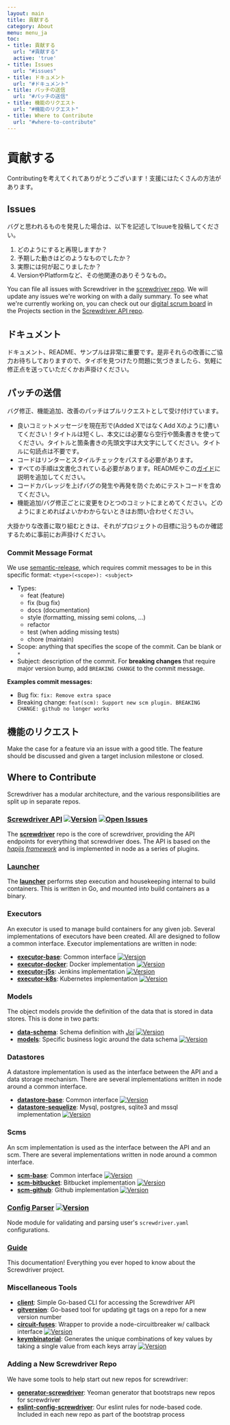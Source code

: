 ```yaml
---
layout: main
title: 貢献する
category: About
menu: menu_ja
toc:
- title: 貢献する
  url: "#貢献する"
  active: 'true'
- title: Issues
  url: "#issues"
- title: ドキュメント
  url: "#ドキュメント"
- title: パッチの送信
  url: "#パッチの送信"
- title: 機能のリクエスト
  url: "#機能のリクエスト"
- title: Where to Contribute
  url: "#where-to-contribute"
---
```


# 貢献する

Contributingを考えてくれてありがとうございます！支援にはたくさんの方法があります。

## Issues

バグと思われるものを発見した場合は、以下を記述してIsuueを投稿してください。

1. どのようにすると再現しますか？
2. 予期した動きはどのようなものでしたか？
3. 実際には何が起こりましたか？
4. VersionやPlatformなど、その他関連のありそうなもの。

You can file all issues with Screwdriver in the [screwdriver repo](https://github.com/screwdriver-cd/screwdriver/issues). We will update any issues we're working on with a daily summary. To see what we're currently working on, you can check out our [digital scrum board](https://github.com/screwdriver-cd/screwdriver/projects/4) in the Projects section in the [Screwdriver API repo](https://github.com/screwdriver-cd/screwdriver).

## ドキュメント

ドキュメント、README、サンプルは非常に重要です。是非それらの改善にご協力お待ちしておりますので、タイポを見つけたり問題に気づきましたら、気軽に修正点を送っていただくかお声掛けください。

## パッチの送信

バグ修正、機能追加、改善のパッチはプルリクエストとして受け付けています。

- 良いコミットメッセージを現在形で(Added XではなくAdd Xのように)書いてください！タイトルは短くし、本文には必要なら空行や箇条書きを使ってください。タイトルと箇条書きの先頭文字は大文字にしてください。タイトルに句読点は不要です。
- コードはリンターとスタイルチェックをパスする必要があります。
- すべての手順は文書化されている必要があります。READMEやこの[ガイド](https://github.com/screwdriver-cd/guide)に説明を追加してください。
- コードカバレッジを上げバグの発生や再発を防ぐためにテストコードを含めてください。
- 機能追加/バグ修正ごとに変更をひとつのコミットにまとめてください。どのようにまとめればよいかわからないときはお問い合わせください。

大掛かりな改善に取り組むときは、それがプロジェクトの目標に沿うものか確認するために事前にお声掛けください。

### Commit Message Format

We use [semantic-release](https://www.npmjs.com/package/semantic-release), which requires commit messages to be in this specific format: `<type>(<scope>): <subject>`

- Types:
    - feat (feature)
    - fix (bug fix)
    - docs (documentation)
    - style (formatting, missing semi colons, …)
    - refactor
    - test (when adding missing tests)
    - chore (maintain)
- Scope: anything that specifies the scope of the commit. Can be blank or `*`
- Subject: description of the commit. For **breaking changes** that require major version bump, add `BREAKING CHANGE` to the commit message.

**Examples commit messages:**

- Bug fix: `fix: Remove extra space`
- Breaking change: `feat(scm): Support new scm plugin. BREAKING CHANGE: github no longer works`

## 機能のリクエスト

Make the case for a feature via an issue with a good title. The feature should be discussed and given a target inclusion milestone or closed.

## Where to Contribute

Screwdriver has a modular architecture, and the various responsibilities are split up in separate repos.

### [Screwdriver API](https://github.com/screwdriver-cd/screwdriver) [![Version](https://img.shields.io/npm/v/screwdriver-api.svg)](https://npmjs.org/package/screwdriver-api) [![Open Issues](https://img.shields.io/github/issues/screwdriver-cd/screwdriver.svg)](https://github.com/screwdriver-cd/screwdriver/issues)

The **[screwdriver](https://github.com/screwdriver-cd/screwdriver)** repo is the core of screwdriver, providing the API endpoints for everything that screwdriver does. The API is based on the *[hapijs framework](http://hapijs.com/)* and is implemented in node as a series of plugins.

### [Launcher](https://github.com/screwdriver-cd/launcher)

The **[launcher](https://github.com/screwdriver-cd/launcher)** performs step execution and housekeeping internal to build containers. This is written in Go, and mounted into build containers as a binary.

### Executors

An executor is used to manage build containers for any given job. Several implementations of executors have been created. All are designed to follow a common interface. Executor implementations are written in node:

- **[executor-base](https://github.com/screwdriver-cd/executor-base)**: Common interface [![Version](https://img.shields.io/npm/v/screwdriver-executor-base.svg)](https://npmjs.org/package/screwdriver-executor-base)
- **[executor-docker](https://github.com/screwdriver-cd/executor-docker)**: Docker implementation [![Version](https://img.shields.io/npm/v/screwdriver-executor-docker.svg)](https://npmjs.org/package/screwdriver-executor-docker)
- **[executor-j5s](https://github.com/screwdriver-cd/executor-j5s)**: Jenkins implementation [![Version](https://img.shields.io/npm/v/screwdriver-executor-j5s.svg)](https://npmjs.org/package/screwdriver-executor-j5s)
- **[executor-k8s](https://github.com/screwdriver-cd/executor-k8s)**: Kubernetes implementation [![Version](https://img.shields.io/npm/v/screwdriver-executor-k8s.svg)](https://npmjs.org/package/screwdriver-executor-k8s)

### Models

The object models provide the definition of the data that is stored in data stores. This is done in two parts:

- **[data-schema](https://github.com/screwdriver-cd/data-schema)**: Schema definition with *[Joi](https://www.npmjs.com/package/joi)* [![Version](https://img.shields.io/npm/v/screwdriver-data-schema.svg)](https://npmjs.org/package/screwdriver-data-schema)
- **[models](https://github.com/screwdriver-cd/models)**: Specific business logic around the data schema [![Version](https://img.shields.io/npm/v/screwdriver-models.svg)](https://npmjs.org/package/screwdriver-models)

### Datastores

A datastore implementation is used as the interface between the API and a data storage mechanism. There are several implementations written in node around a common interface.

- **[datastore-base](https://github.com/screwdriver-cd/datastore-base)**: Common interface [![Version](https://img.shields.io/npm/v/screwdriver-datastore-base.svg)](https://npmjs.org/package/screwdriver-datastore-base)
- **[datastore-sequelize](https://github.com/screwdriver-cd/datastore-sequelize)**: Mysql, postgres, sqlite3 and mssql implementation [![Version](https://img.shields.io/npm/v/screwdriver-datastore-sequelize.svg)](https://npmjs.org/package/screwdriver-datastore-sequelize)

### Scms

An scm implementation is used as the interface between the API and an scm. There are several implementations written in node around a common interface.

- **[scm-base](https://github.com/screwdriver-cd/scm-base)**: Common interface [![Version](https://img.shields.io/npm/v/screwdriver-scm-base.svg)](https://npmjs.org/package/screwdriver-scm-base)
- **[scm-bitbucket](https://github.com/screwdriver-cd/scm-bitbucket)**: Bitbucket implementation [![Version](https://img.shields.io/npm/v/screwdriver-scm-bitbucket.svg)](https://npmjs.org/package/screwdriver-scm-bitbucket)
- **[scm-github](https://github.com/screwdriver-cd/scm-github)**: Github implementation [![Version](https://img.shields.io/npm/v/screwdriver-scm-github.svg)](https://npmjs.org/package/screwdriver-scm-github)

### [Config Parser](https://github.com/screwdriver-cd/config-parser) [![Version](https://img.shields.io/npm/v/screwdriver-config-parser.svg)](https://npmjs.org/package/screwdriver-config-parser)

Node module for validating and parsing user's `screwdriver.yaml` configurations.

### [Guide](https://github.com/screwdriver-cd/guide)

This documentation! Everything you ever hoped to know about the Screwdriver project.

### Miscellaneous Tools

- **[client](https://github.com/screwdriver-cd/client)**: Simple Go-based CLI for accessing the Screwdriver API
- **[gitversion](https://github.com/screwdriver-cd/gitversion)**: Go-based tool for updating git tags on a repo for a new version number
- **[circuit-fuses](https://github.com/screwdriver-cd/circuit-fuses)**: Wrapper to provide a node-circuitbreaker w/ callback interface [![Version](https://img.shields.io/npm/v/circuit-fuses.svg)](https://npmjs.org/package/circuit-fuses)
- **[keymbinatorial](https://github.com/screwdriver-cd/keymbinatorial)**: Generates the unique combinations of key values by taking a single value from each keys array [![Version](https://img.shields.io/npm/v/keymbinatorial.svg)](https://npmjs.org/package/keymbinatorial)

### Adding a New Screwdriver Repo

We have some tools to help start out new repos for screwdriver:

- **[generator-screwdriver](https://github.com/screwdriver-cd/generator-screwdriver)**: Yeoman generator that bootstraps new repos for screwdriver
- **[eslint-config-screwdriver](https://github.com/screwdriver-cd/eslint-config-screwdriver)**: Our eslint rules for node-based code. Included in each new repo as part of the bootstrap process
